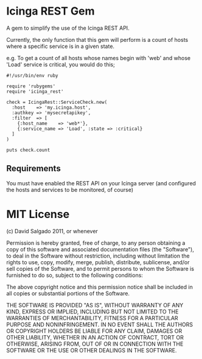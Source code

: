Icinga REST Gem
===============

A gem to simplify the use of the Icinga REST API.

Currently, the only function that this gem will perform is a count of hosts where a specific service is in a given state. 

e.g. To get a count of all hosts whose names begin with 'web' and whose 'Load' service is critical, you would do this;

    #!/usr/bin/env ruby

    require 'rubygems'
    require 'icinga_rest'

    check = IcingaRest::ServiceCheck.new(
      :host    => 'my.icinga.host',
      :authkey => 'mysecretapikey',
      :filter  => [
        {:host_name    => 'web*'},
        {:service_name => 'Load', :state => :critical}
      ]
    )

    puts check.count

Requirements
------------

You must have enabled the REST API on your Icinga server (and configured the hosts and services to be monitored, of course)

MIT License
===========

(c) David Salgado 2011, or whenever

Permission is hereby granted, free of charge, to any person obtaining a copy
of this software and associated documentation files (the "Software"), to deal
in the Software without restriction, including without limitation the rights
to use, copy, modify, merge, publish, distribute, sublicense, and/or sell
copies of the Software, and to permit persons to whom the Software is
furnished to do so, subject to the following conditions:

The above copyright notice and this permission notice shall be included in
all copies or substantial portions of the Software.

THE SOFTWARE IS PROVIDED "AS IS", WITHOUT WARRANTY OF ANY KIND, EXPRESS OR
IMPLIED, INCLUDING BUT NOT LIMITED TO THE WARRANTIES OF MERCHANTABILITY,
FITNESS FOR A PARTICULAR PURPOSE AND NONINFRINGEMENT. IN NO EVENT SHALL THE
AUTHORS OR COPYRIGHT HOLDERS BE LIABLE FOR ANY CLAIM, DAMAGES OR OTHER
LIABILITY, WHETHER IN AN ACTION OF CONTRACT, TORT OR OTHERWISE, ARISING FROM,
OUT OF OR IN CONNECTION WITH THE SOFTWARE OR THE USE OR OTHER DEALINGS IN
THE SOFTWARE.

